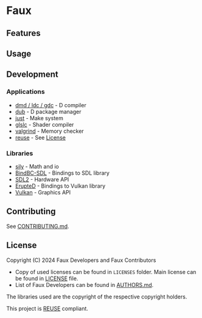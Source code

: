 # Faux

<!-- TODO: LOC -->

## Features

## Usage

## Development
### Applications
- [dmd / ldc / gdc](https://dlang.org/) - D compiler
- [dub](https://code.dlang.org/) - D package manager
- [just](https://github.com/casey/just) - Make system
- [glslc](https://github.com/google/shaderc) - Shader compiler
- [valgrind](https://valgrind.org/) - Memory checker
- [reuse](https://reuse.software/) - See [License](#license)

### Libraries
- [sily](https://github.com/al1-ce/sily-dlang) - Math and io
- [BindBC-SDL](https://github.com/BindBC/bindbc-sdl) - Bindings to SDL library
- [SDL2](https://www.libsdl.org/) - Hardware API
- [ErupteD](https://github.com/ParticlePeter/ErupteD) - Bindings to Vulkan library
- [Vulkan](https://www.vulkan.org/) - Graphics API

## Contributing
See [CONTRIBUTING.md](CONTRIBUTING.md).

## License
Copyright (C) 2024 Faux Developers and Faux Contributors

- Copy of used licenses can be found in `LICENSES` folder. Main license can be found in [LICENSE](LICENSE) file.
- List of Faux Developers can be found in [AUTHORS.md](/AUTHORS.md).

The libraries used are the copyright of the respective copyright holders.

This project is [REUSE](https://reuse.software/) compliant.

